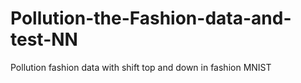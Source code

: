 # Pollution-the-Fashion-data-and-test-NN

Pollution fashion data with shift top and down in fashion MNIST
